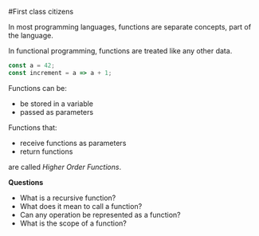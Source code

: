 #First class citizens

In most programming languages, functions are separate concepts, part of the language.

In functional programming, functions are treated like any other data.

```javascript
const a = 42;
const increment = a => a + 1;
```

Functions can be:
* be stored in a variable
* passed as parameters

Functions that:
* receive functions as parameters
* return functions

are called *Higher Order Functions*.

**Questions**
* What is a recursive function?
* What does it mean to call a function?
* Can any operation be represented as a function?
* What is the scope of a function?
